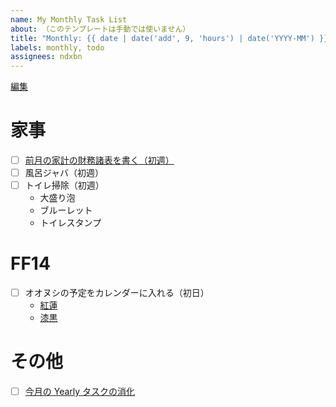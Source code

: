 ```yaml
---
name: My Monthly Task List
about: （このテンプレートは手動では使いません）
title: "Monthly: {{ date | date('add', 9, 'hours') | date('YYYY-MM') }}"
labels: monthly, todo
assignees: ndxbn
---
```

[編集](https://github.com/ndxbn/ndxbn/edit/master/.github/ISSUE_TEMPLATE/zz35-monthly-todo.md)

# 家事

- [ ] [前月の家計の財務諸表を書く（初週）](https://moneyforward.com/)
- [ ] 風呂ジャバ（初週）
- [ ] トイレ掃除（初週）
  - 大盛り泡
  - ブルーレット
  - トイレスタンプ

# FF14

- [ ] オオヌシの予定をカレンダーに入れる（初日）
  - [紅蓮](https://jp.finalfantasyxiv.com/lodestone/character/433058/blog/4067712/)
  - [漆黒](https://yuworks.net/ff14_5-5_bigfish/)

# その他

- [ ] [今月の Yearly タスクの消化](https://github.com/ndxbn/ndxbn/issues/937)
